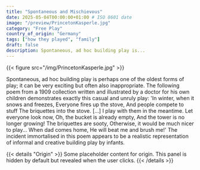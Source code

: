 ```yaml
---
title: "Spontaneous and Mischievous"
date: 2025-05-04T00:00:00+01:00 # ISO 8601 date
image: "/preview/PrincetonKasperle.jpg"
category: "Free Play"
country_of_origin: "Germany"
tags: ["how they played", "family"]
draft: false
description: Spontaneous, ad hoc building play is...
---
```


{{< figure src="/img/PrincetonKasperle.jpg" >}}

Spontaneous, ad hoc building play is perhaps one of the oldest forms of play; it can be very exciting but often also inappropriate. The following poem from a 1909 collection written and illustrated by a doctor for his own children demonstrates exactly this casual and unruly play:
'In winter, when it snows and freezes,
Everyone fires up the stove,
And people compete to stuff
The briquettes into the stove.
[…]
I play with them in the meantime.
Let everyone look now,
Oh, the bucket is already empty,
And the tower is no longer growing!
The briquettes are sooty, 
Otherwise, it would be much nicer to play...
When dad comes home,
He will beat me and brush me!'
The incident immortalised in this poem appears to be a realistic representation of informal and creative building play by infants.


{{< details "Origin" >}}
Some placeholder content for origin. This panel is hidden by default but revealed when the user clicks.
{{< /details >}}

